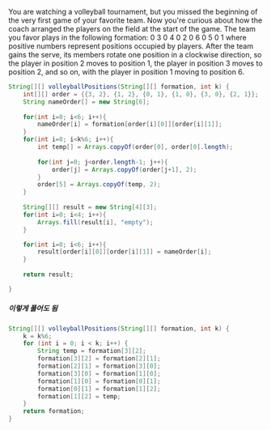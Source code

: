 You are watching a volleyball tournament, but you missed the beginning of the very first game of your favorite team. Now you're curious about how the coach arranged the players on the field at the start of the game.
The team you favor plays in the following formation:
0 3 0
4 0 2
0 6 0
5 0 1
where positive numbers represent positions occupied by players. After the team gains the serve, its members rotate one position in a clockwise direction, so the player in position 2 moves to position 1, the player in position 3 moves to position 2, and so on, with the player in position 1 moving to position 6.
```java
String[][] volleyballPositions(String[][] formation, int k) {
    int[][] order = {{3, 2}, {1, 2}, {0, 1}, {1, 0}, {3, 0}, {2, 1}};
    String nameOrder[] = new String[6];
    
    for(int i=0; i<6; i++){
        nameOrder[i] = formation[order[i][0]][order[i][1]];
    }
    for(int i=0; i<k%6; i++){        
        int temp[] = Arrays.copyOf(order[0], order[0].length);
        
        for(int j=0; j<order.length-1; j++){
            order[j] = Arrays.copyOf(order[j+1], 2);
        }        
        order[5] = Arrays.copyOf(temp, 2);        
    }  
    
    String[][] result = new String[4][3];
    for(int i=0; i<4; i++){
        Arrays.fill(result[i], "empty");
    }

    for(int i=0; i<6; i++){
        result[order[i][0]][order[i][1]] = nameOrder[i];
    }
    
    return result;

}
```

##### 이렇게 풀어도 됨
```java
String[][] volleyballPositions(String[][] formation, int k) {
    k = k%6;
    for (int i = 0; i < k; i++) {
        String temp = formation[3][2];
        formation[3][2] = formation[2][1];
        formation[2][1] = formation[3][0];
        formation[3][0] = formation[1][0];
        formation[1][0] = formation[0][1];
        formation[0][1] = formation[1][2];
        formation[1][2] = temp;
    }
    return formation;
}
```